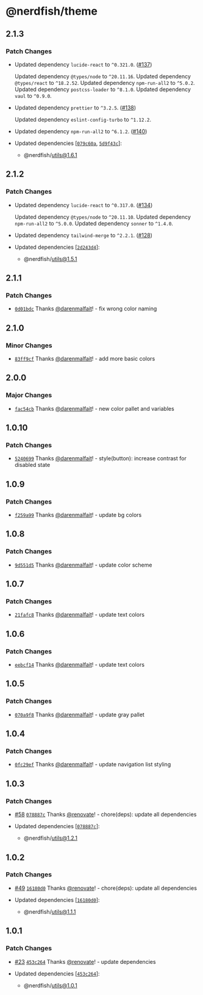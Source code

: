 # @nerdfish/theme

## 2.1.3

### Patch Changes

- Updated dependency `lucide-react` to `^0.321.0`. ([#137](https://github.com/darenmalfait/nerdfishui/pull/137))

  Updated dependency `@types/node` to `^20.11.16`.
  Updated dependency `@types/react` to `^18.2.52`.
  Updated dependency `npm-run-all2` to `^5.0.2`.
  Updated dependency `postcss-loader` to `^8.1.0`.
  Updated dependency `vaul` to `^0.9.0`.

- Updated dependency `prettier` to `^3.2.5`. ([#138](https://github.com/darenmalfait/nerdfishui/pull/138))

  Updated dependency `eslint-config-turbo` to `^1.12.2`.

- Updated dependency `npm-run-all2` to `^6.1.2`. ([#140](https://github.com/darenmalfait/nerdfishui/pull/140))

- Updated dependencies [[`079c60a`](https://github.com/darenmalfait/nerdfishui/commit/079c60ada40c4e2cf9bcdae2ebb195fe23f5cc53), [`5d9f43c`](https://github.com/darenmalfait/nerdfishui/commit/5d9f43c9cf7653a0149b20ecb6462c534b941b15)]:
  - @nerdfish/utils@1.6.1

## 2.1.2

### Patch Changes

- Updated dependency `lucide-react` to `^0.317.0`.
  ([#134](https://github.com/darenmalfait/nerdfishui/pull/134))

  Updated dependency `@types/node` to `^20.11.10`. Updated dependency
  `npm-run-all2` to `^5.0.0`. Updated dependency `sonner` to `^1.4.0`.

- Updated dependency `tailwind-merge` to `^2.2.1`.
  ([#128](https://github.com/darenmalfait/nerdfishui/pull/128))

- Updated dependencies
  [[`2d243d4`](https://github.com/darenmalfait/nerdfishui/commit/2d243d43605121d046237b1ff80e15b75b333543)]:
  - @nerdfish/utils@1.5.1

## 2.1.1

### Patch Changes

- [`0d01bdc`](https://github.com/darenmalfait/nerdfishui/commit/0d01bdcfc5bc685c0d24f4415fd9ecbe652f5fc2)
  Thanks [@darenmalfait](https://github.com/darenmalfait)! - fix wrong color
  naming

## 2.1.0

### Minor Changes

- [`83ff9cf`](https://github.com/darenmalfait/nerdfishui/commit/83ff9cf2e6a65a5adac46db42b17291f824b956b)
  Thanks [@darenmalfait](https://github.com/darenmalfait)! - add more basic
  colors

## 2.0.0

### Major Changes

- [`fac54cb`](https://github.com/darenmalfait/nerdfishui/commit/fac54cbeab240248325c6046d74cf8be5c314df9)
  Thanks [@darenmalfait](https://github.com/darenmalfait)! - new color pallet
  and variables

## 1.0.10

### Patch Changes

- [`5240699`](https://github.com/darenmalfait/nerdfishui/commit/5240699eacf066f21ff235e26400e0f6ac84bd95)
  Thanks [@darenmalfait](https://github.com/darenmalfait)! - style(button):
  increase contrast for disabled state

## 1.0.9

### Patch Changes

- [`f259a99`](https://github.com/darenmalfait/nerdfishui/commit/f259a99f27a08215db6d35033288f5654a422aac)
  Thanks [@darenmalfait](https://github.com/darenmalfait)! - update bg colors

## 1.0.8

### Patch Changes

- [`9d551d5`](https://github.com/darenmalfait/nerdfishui/commit/9d551d5742be7e41660a84b0b5b903212486d0d8)
  Thanks [@darenmalfait](https://github.com/darenmalfait)! - update color scheme

## 1.0.7

### Patch Changes

- [`21fafc8`](https://github.com/darenmalfait/nerdfishui/commit/21fafc85a97c1a60c330b7d452d2f46e0759fb2e)
  Thanks [@darenmalfait](https://github.com/darenmalfait)! - update text colors

## 1.0.6

### Patch Changes

- [`eebcf14`](https://github.com/darenmalfait/nerdfishui/commit/eebcf146901205bf800fbfd48fca0bb795f55268)
  Thanks [@darenmalfait](https://github.com/darenmalfait)! - update text colors

## 1.0.5

### Patch Changes

- [`070a9f8`](https://github.com/darenmalfait/nerdfishui/commit/070a9f8de89153f5a1daa45dd7e95314be11e95a)
  Thanks [@darenmalfait](https://github.com/darenmalfait)! - update gray pallet

## 1.0.4

### Patch Changes

- [`0fc29ef`](https://github.com/darenmalfait/nerdfishui/commit/0fc29ef086da08d0ea81289ed3abaaa2d4126343)
  Thanks [@darenmalfait](https://github.com/darenmalfait)! - update navigation
  list styling

## 1.0.3

### Patch Changes

- [#58](https://github.com/darenmalfait/nerdfishui/pull/58)
  [`078887c`](https://github.com/darenmalfait/nerdfishui/commit/078887cb73592e2c77fc2040c3cf58720185c29a)
  Thanks [@renovate](https://github.com/apps/renovate)! - chore(deps): update
  all dependencies

- Updated dependencies
  [[`078887c`](https://github.com/darenmalfait/nerdfishui/commit/078887cb73592e2c77fc2040c3cf58720185c29a)]:
  - @nerdfish/utils@1.2.1

## 1.0.2

### Patch Changes

- [#49](https://github.com/darenmalfait/nerdfishui/pull/49)
  [`16180d0`](https://github.com/darenmalfait/nerdfishui/commit/16180d0501bd2b716fb23fc23d018fae2afe7c11)
  Thanks [@renovate](https://github.com/apps/renovate)! - chore(deps): update
  all dependencies

- Updated dependencies
  [[`16180d0`](https://github.com/darenmalfait/nerdfishui/commit/16180d0501bd2b716fb23fc23d018fae2afe7c11)]:
  - @nerdfish/utils@1.1.1

## 1.0.1

### Patch Changes

- [#23](https://github.com/darenmalfait/nerdfishui/pull/23)
  [`453c264`](https://github.com/darenmalfait/nerdfishui/commit/453c2640aa6b6450368bc44d3658c1a197be2937)
  Thanks [@renovate](https://github.com/apps/renovate)! - update dependencies

- Updated dependencies
  [[`453c264`](https://github.com/darenmalfait/nerdfishui/commit/453c2640aa6b6450368bc44d3658c1a197be2937)]:
  - @nerdfish/utils@1.0.1
